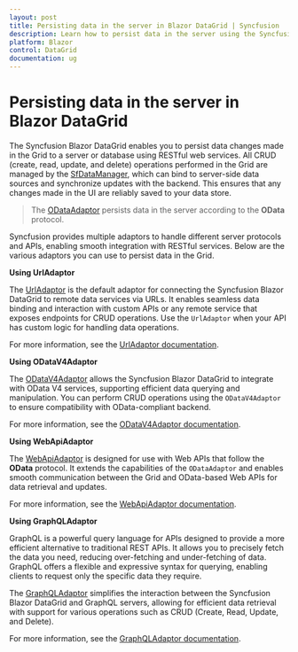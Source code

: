```yaml
---
layout: post
title: Persisting data in the server in Blazor DataGrid | Syncfusion
description: Learn how to persist data in the server using the Syncfusion Blazor DataGrid, including supported adaptors and integration with RESTful services.
platform: Blazor
control: DataGrid
documentation: ug
---
```


# Persisting data in the server in Blazor DataGrid

The Syncfusion Blazor DataGrid enables you to persist data changes made in the Grid to a server or database using RESTful web services. All CRUD (create, read, update, and delete) operations performed in the Grid are managed by the [SfDataManager](https://help.syncfusion.com/cr/blazor/Syncfusion.Blazor.Data.SfDataManager.html), which can bind to server-side data sources and synchronize updates with the backend. This ensures that any changes made in the UI are reliably saved to your data store.

> The [ODataAdaptor](https://blazor.syncfusion.com/documentation/data/adaptors#odata-adaptor) persists data in the server according to the **OData** protocol.

Syncfusion provides multiple adaptors to handle different server protocols and APIs, enabling smooth integration with RESTful services. Below are the various adaptors you can use to persist data in the Grid.

**Using UrlAdaptor**

The [UrlAdaptor](https://blazor.syncfusion.com/documentation/data/adaptors#url-adaptor) is the default adaptor for connecting the Syncfusion Blazor DataGrid to remote data services via URLs. It enables seamless data binding and interaction with custom APIs or any remote service that exposes endpoints for CRUD operations. Use the `UrlAdaptor` when your API has custom logic for handling data operations.

For more information, see the [UrlAdaptor documentation](https://blazor.syncfusion.com/documentation/datagrid/connecting-to-adaptors/url-adaptor).

**Using ODataV4Adaptor**

The [ODataV4Adaptor](https://blazor.syncfusion.com/documentation/data/adaptors#odatav4-adaptor) allows the Syncfusion Blazor DataGrid to integrate with OData V4 services, supporting efficient data querying and manipulation. You can perform CRUD operations using the `ODataV4Adaptor` to ensure compatibility with OData-compliant backend.

For more information, see the [ODataV4Adaptor documentation](https://blazor.syncfusion.com/documentation/datagrid/connecting-to-adaptors/odatav4-adaptor).

**Using WebApiAdaptor**

The [WebApiAdaptor](https://blazor.syncfusion.com/documentation/data/adaptors#web-api-adaptor) is designed for use with Web APIs that follow the **OData** protocol. It extends the capabilities of the `ODataAdaptor` and enables smooth communication between the Grid and OData-based Web APIs for data retrieval and updates.

For more information, see the [WebApiAdaptor documentation](https://blazor.syncfusion.com/documentation/datagrid/connecting-to-adaptors/web-api-adaptor).

**Using GraphQLAdaptor**

GraphQL is a powerful query language for APIs designed to provide a more efficient alternative to traditional REST APIs. It allows you to precisely fetch the data you need, reducing over-fetching and under-fetching of data. GraphQL offers a flexible and expressive syntax for querying, enabling clients to request only the specific data they require.

The [GraphQLAdaptor](https://blazor.syncfusion.com/documentation/data/adaptors#graphql-service-binding) simplifies the interaction between the Syncfusion Blazor DataGrid and GraphQL servers, allowing for efficient data retrieval with support for various operations such as CRUD (Create, Read, Update, and Delete).

For more information, see the [GraphQLAdaptor documentation](https://blazor.syncfusion.com/documentation/datagrid/connecting-to-adaptors/graphql-adaptor).
